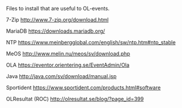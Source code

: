 Files to install that are useful to OL-events.

7-Zip
http://www.7-zip.org/download.html

MariaDB
https://downloads.mariadb.org/

NTP
https://www.meinbergglobal.com/english/sw/ntp.htm#ntp_stable

MeOS
http://www.melin.nu/meos/sv/download.php

OLA
https://eventor.orientering.se/EventAdmin/Ola

Java
http://java.com/sv/download/manual.jsp

Sportident
https://www.sportident.com/products.html#software

OLResultat (ROC)
http://olresultat.se/blog/?page_id=399
